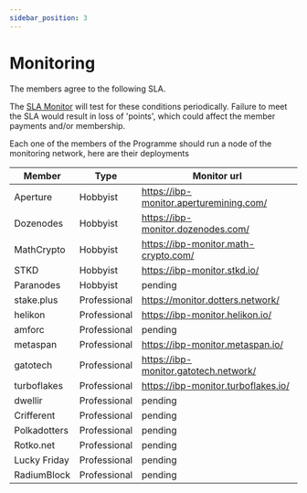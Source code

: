 ```yaml
---
sidebar_position: 3
---
```


# Monitoring

The members agree to the following SLA.

The [SLA Monitor](https://github.com/dotsama-ibp/dotsama-ibp/tree/main/monitor) will test for these conditions periodically. Failure to meet the SLA would result in loss of 'points', which could affect the member payments and/or membership.

Each one of the members of the Programme should run a node of the monitoring network, here are their deployments

| Member       | Type         | Monitor url                             |
| ------------ | ------------ | --------------------------------------- |
| Aperture     | Hobbyist     | https://ibp-monitor.aperturemining.com/ |
| Dozenodes    | Hobbyist     | https://ibp-monitor.dozenodes.com/      |
| MathCrypto   | Hobbyist     | https://ibp-monitor.math-crypto.com/    |
| STKD         | Hobbyist     | https://ibp-monitor.stkd.io/            |
| Paranodes    | Hobbyist     | pending                                 |
| stake.plus   | Professional | https://monitor.dotters.network/        |
| helikon      | Professional | https://ibp-monitor.helikon.io/         |
| amforc       | Professional | pending                                 |
| metaspan     | Professional | https://ibp-monitor.metaspan.io/        |
| gatotech     | Professional | https://ibp-monitor.gatotech.network/   |
| turboflakes  | Professional | https://ibp-monitor.turboflakes.io/     |
| dwellir      | Professional | pending                                 |
| Crifferent   | Professional | pending                                 |
| Polkadotters | Professional | pending                                 |
| Rotko.net    | Professional | pending                                 |
| Lucky Friday | Professional | pending                                 |
| RadiumBlock  | Professional | pending                                 |

